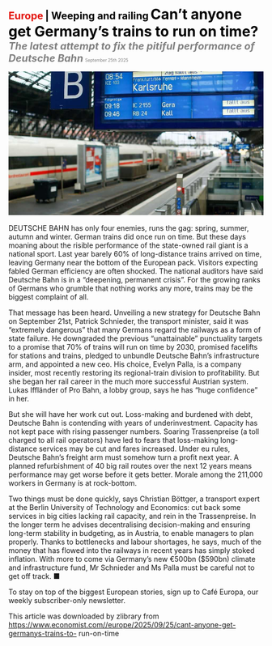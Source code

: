 <span style="color:#E3120B; font-size:14.9pt; font-weight:bold;">Europe</span> <span style="color:#000000; font-size:14.9pt; font-weight:bold;">| Weeping and railing</span>
<span style="color:#000000; font-size:21.0pt; font-weight:bold;">Can’t anyone get Germany’s trains to run on time?</span>
<span style="color:#808080; font-size:14.9pt; font-weight:bold; font-style:italic;">The latest attempt to fix the pitiful performance of Deutsche Bahn</span>
<span style="color:#808080; font-size:6.2pt;">September 25th 2025</span>

![](../images/041_Cant_anyone_get_Germanys_trains_to_run_on_time/p0177_img01.jpeg)

DEUTSCHE BAHN has only four enemies, runs the gag: spring, summer, autumn and winter. German trains did once run on time. But these days moaning about the risible performance of the state-owned rail giant is a national sport. Last year barely 60% of long-distance trains arrived on time, leaving Germany near the bottom of the European pack. Visitors expecting fabled German efficiency are often shocked. The national auditors have said Deutsche Bahn is in a “deepening, permanent crisis”. For the growing ranks of Germans who grumble that nothing works any more, trains may be the biggest complaint of all.

That message has been heard. Unveiling a new strategy for Deutsche Bahn on September 21st, Patrick Schnieder, the transport minister, said it was “extremely dangerous” that many Germans regard the railways as a form of state failure. He downgraded the previous “unattainable” punctuality targets to a promise that 70% of trains will run on time by 2030, promised facelifts for stations and trains, pledged to unbundle Deutsche Bahn’s infrastructure arm, and appointed a new ceo. His choice, Evelyn Palla, is a company insider, most recently restoring its regional-train division to profitability. But she began her rail career in the much more successful Austrian system. Lukas Iffländer of Pro Bahn, a lobby group, says he has “huge confidence” in her.

But she will have her work cut out. Loss-making and burdened with debt, Deutsche Bahn is contending with years of underinvestment. Capacity has not kept pace with rising passenger numbers. Soaring Trassenpreise (a toll charged to all rail operators) have led to fears that loss-making long-distance services may be cut and fares increased. Under eu rules, Deutsche Bahn’s freight arm must somehow turn a profit next year. A planned refurbishment of 40 big rail routes over the next 12 years means performance may get worse before it gets better. Morale among the 211,000 workers in Germany is at rock-bottom.

Two things must be done quickly, says Christian Böttger, a transport expert at the Berlin University of Technology and Economics: cut back some services in big cities lacking rail capacity, and rein in the Trassenpreise. In the longer term he advises decentralising decision-making and ensuring long-term stability in budgeting, as in Austria, to enable managers to plan properly. Thanks to bottlenecks and labour shortages, he says, much of the money that has flowed into the railways in recent years has simply stoked inflation. With more to come via Germany’s new €500bn ($590bn) climate and infrastructure fund, Mr Schnieder and Ms Palla must be careful not to get off track. ■

To stay on top of the biggest European stories, sign up to Café Europa, our weekly subscriber-only newsletter.

This article was downloaded by zlibrary from https://www.economist.com//europe/2025/09/25/cant-anyone-get-germanys-trains-to- run-on-time